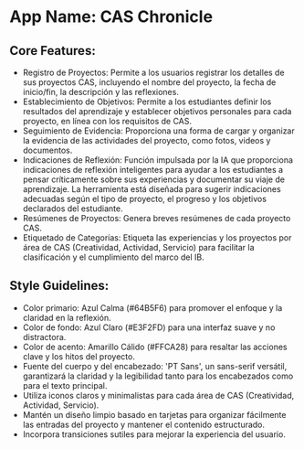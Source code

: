 # **App Name**: CAS Chronicle

## Core Features:

- Registro de Proyectos: Permite a los usuarios registrar los detalles de sus proyectos CAS, incluyendo el nombre del proyecto, la fecha de inicio/fin, la descripción y las reflexiones.
- Establecimiento de Objetivos: Permite a los estudiantes definir los resultados del aprendizaje y establecer objetivos personales para cada proyecto, en línea con los requisitos de CAS.
- Seguimiento de Evidencia: Proporciona una forma de cargar y organizar la evidencia de las actividades del proyecto, como fotos, videos y documentos.
- Indicaciones de Reflexión: Función impulsada por la IA que proporciona indicaciones de reflexión inteligentes para ayudar a los estudiantes a pensar críticamente sobre sus experiencias y documentar su viaje de aprendizaje. La herramienta está diseñada para sugerir indicaciones adecuadas según el tipo de proyecto, el progreso y los objetivos declarados del estudiante.
- Resúmenes de Proyectos: Genera breves resúmenes de cada proyecto CAS.
- Etiquetado de Categorías: Etiqueta las experiencias y los proyectos por área de CAS (Creatividad, Actividad, Servicio) para facilitar la clasificación y el cumplimiento del marco del IB.

## Style Guidelines:

- Color primario: Azul Calma (#64B5F6) para promover el enfoque y la claridad en la reflexión.
- Color de fondo: Azul Claro (#E3F2FD) para una interfaz suave y no distractora.
- Color de acento: Amarillo Cálido (#FFCA28) para resaltar las acciones clave y los hitos del proyecto.
- Fuente del cuerpo y del encabezado: 'PT Sans', un sans-serif versátil, garantizará la claridad y la legibilidad tanto para los encabezados como para el texto principal.
- Utiliza iconos claros y minimalistas para cada área de CAS (Creatividad, Actividad, Servicio).
- Mantén un diseño limpio basado en tarjetas para organizar fácilmente las entradas del proyecto y mantener el contenido estructurado.
- Incorpora transiciones sutiles para mejorar la experiencia del usuario.